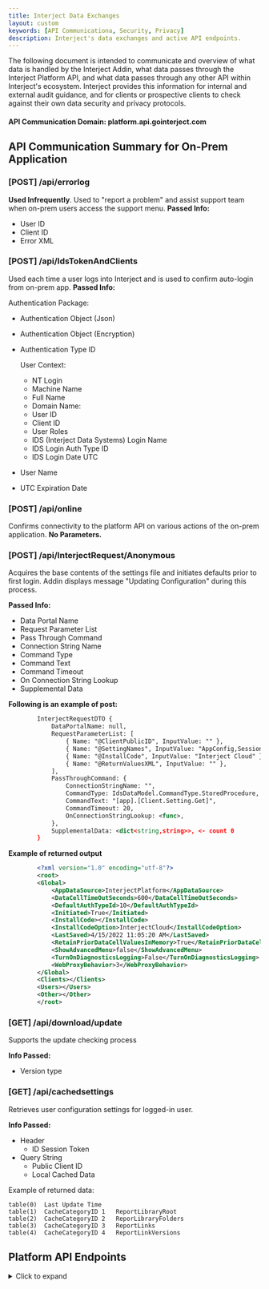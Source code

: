 ```yaml
---
title: Interject Data Exchanges
layout: custom
keywords: [API Communicationa, Security, Privacy]
description: Interject's data exchanges and active API endpoints. 
---
```


The following document is intended to communicate and overview of what data is handled by the Interject Addin, what data passes through the Interject Platform API, and what data passes through any other API within Interject's ecosystem. Interject provides this information for internal and external audit guidance, and for clients or prospective clients to check against their own data security and privacy protocols.


#### API Communication Domain: platform.api.gointerject.com

## API Communication Summary for On-Prem Application

### \[POST\] /api/errorlog

**Used Infrequently**. Used to "report a problem" and assist support team when on-prem users access the support menu.
**Passed Info:**
- User ID
- Client ID
- Error XML

### \[POST\] /api/IdsTokenAndClients

Used each time a user logs into Interject and is used to confirm auto-login from on-prem app.
**Passed Info:**

Authentication Package:
- Authentication Object (Json)
- Authentication Object (Encryption)
- Authentication Type ID

    User Context:
    - NT Login
    - Machine Name
    - Full Name
    - Domain Name:
    - User ID
    - Client ID
    - User Roles
    - IDS (Interject Data Systems) Login Name
    - IDS Login Auth Type ID
    - IDS Login Date UTC
- User Name
- UTC Expiration Date

### \[POST\] /api/online

Confirms connectivity to the platform API on various actions of the on-prem application. **No Parameters.**

### \[POST\] /api/InterjectRequest/Anonymous

Acquires the base contents of the settings file and initiates defaults prior to first login. Addin displays message "Updating Configuration" during this process.

**Passed Info:**
- Data Portal Name
- Request Parameter List
- Pass Through Command
- Connection String Name
- Command Type
- Command Text
- Command Timeout
- On Connection String Lookup
- Supplemental Data

**Following is an example of post:**

```xml
        InterjectRequestDTO {
            DataPortalName: null,
            RequestParameterList: [
                { Name: "@ClientPublicID", InputValue: "" },
                { Name: "@SettingNames", InputValue: "AppConfig,SessionConfig" },
                { Name: "@InstallCode", InputValue: "Interject Cloud" },
                { Name: "@ReturnValuesXML", InputValue: "" },
            ],
            PassThroughCommand: {
                ConnectionStringName: "",
                CommandType: IdsDataModel.CommandType.StoredProcedure,
                CommandText: "[app].[Client.Setting.Get]",
                CommandTimeout: 20,
                OnConnectionStringLookup: <func>,
            },
            SupplementalData: <dict<string,string>>, <- count 0
        }
``` 

**Example of returned output** 

```xml
        <?xml version="1.0" encoding="utf-8"?>
        <root>
        <Global>
            <AppDataSource>InterjectPlatform</AppDataSource>
            <DataCellTimeOutSeconds>600</DataCellTimeOutSeconds>
            <DefaultAuthTypeId>10</DefaultAuthTypeId>
            <Initiated>True</Initiated>
            <InstallCode></InstallCode>
            <InstallCodeOption>InterjectCloud</InstallCodeOption>
            <LastSaved>4/15/2022 11:05:20 AM</LastSaved>
            <RetainPriorDataCellValuesInMemory>True</RetainPriorDataCellValuesInMemory>
            <ShowAdvancedMenu>false</ShowAdvancedMenu>
            <TurnOnDiagnosticsLogging>False</TurnOnDiagnosticsLogging>
            <WebProxyBehavior>3</WebProxyBehavior>
        </Global>
        <Clients></Clients>
        <Users></Users>
        <Other></Other>
        </root>
``` 

### \[GET\] /api/download/update

Supports the update checking process

**Info Passed:**
- Version type

### \[GET\] /api/cachedsettings

Retrieves user configuration settings for logged-in user.

**Info Passed:**

- Header
    - ID Session Token
- Query String
    - Public Client ID
    - Local Cached Data

Example of returned data:

```
table(0)  Last Update Time
table(1)  CacheCategoryID 1   ReportLibraryRoot
table(2)  CacheCategoryID 2   ReporLibraryFolders
table(3)  CacheCategoryID 3   ReportLinks
table(4)  CacheCategoryID 4   ReportLinkVersions
```

## Platform API Endpoints

<details>
<summary>Click to expand</summary>

1. https://platform-api.gointerject.com/api/AddinManagerLog <br>

2. https://platform-api.gointerject.com/api/Admin/Client/Secret <br>

3. https://platform-api.gointerject.com/api/Admin/DiagnosticsCode <br>

4. https://platform-api.gointerject.com/api/Admin/ValidateDiagnosticsToken <br>

5. https://platform-api.gointerject.com/api/ApplicationCache <br>

6. https://platform-api.gointerject.com/api/AuthType <br>

7. https://platform-api.gointerject.com/api/AuthType/Anonymous <br>

8. https://platform-api.gointerject.com/api/CachedSettings <br>

9. https://platform-api.gointerject.com/api/CachedSettings/Date <br>

10. https://platform-api.gointerject.com/api/CachedSettings/Offering/Refresh <br>

11. https://platform-api.gointerject.com/api/CachedSettings/Client/Refresh <br>

12. https://platform-api.gointerject.com/api/Client <br>

13. https://platform-api.gointerject.com/api/Client/Users <br>

14. https://platform-api.gointerject.com/api/Client/Invite/Accept <br>

15. https://platform-api.gointerject.com/api/Client/StatusChange <br>

16. https://platform-api.gointerject.com/api/Clients <br>

17. https://platform-api.gointerject.com/api/Credentials/IsValid <br>

18. https://platform-api.gointerject.com/api/DataPortalConnection <br>

19. https://platform-api.gointerject.com/api/DataPortalConnection/SelectOptions <br>

20. https://platform-api.gointerject.com/api/DataPortalConnection/Active <br>

21. https://platform-api.gointerject.com/api/DataPortalConnection/Redirect <br>

22. https://platform-api.gointerject.com/api/DataPortal <br>

23. https://platform-api.gointerject.com/api/DataPortal/Clone <br>

24. https://platform-api.gointerject.com/api/DataPortal/Active <br>

25. https://platform-api.gointerject.com/api/DataPortalParameter <br>

26. https://platform-api.gointerject.com/api/DataPortalParameter/SortOrders <br>

27. https://platform-api.gointerject.com/api/DataPortalParameter/CustomCommandDefaultSystemParameters <br>

28. https://platform-api.gointerject.com/api/DataPortalParameter/SchedulerDefaultSystemParameters <br>

29. https://platform-api.gointerject.com/api/Download <br>

30. https://platform-api.gointerject.com/api/Download/Links <br>

31. https://platform-api.gointerject.com/api/Download/PreviousVersion <br>

32. https://platform-api.gointerject.com/api/Download/Update <br>

33. https://platform-api.gointerject.com/api/Download/InstallerFile <br>

34. https://platform-api.gointerject.com/api/Download/Installer/Anonymous <br>

35. https://platform-api.gointerject.com/api/Download/Installer <br>

36. https://platform-api.gointerject.com/api/EffectiveClient <br>

37. https://platform-api.gointerject.com/api/Email/Send <br>

38. https://platform-api.gointerject.com/api/Email/Queue <br>

39. https://platform-api.gointerject.com/api/ErrorLog <br>

40. https://platform-api.gointerject.com/api/Eula <br>

41. https://platform-api.gointerject.com/api/ExternalAdmin <br>

42. https://platform-api.gointerject.com/api/IdsToken <br>

43. https://platform-api.gointerject.com/api/IdsTokenAndClients <br>

44. https://platform-api.gointerject.com/api/IdsToken/PlainText <br>

45. https://platform-api.gointerject.com/api/Installer/Updates <br>

46. https://platform-api.gointerject.com/api/InterjectRequest/Anonymous <br>
 
47. https://platform-api.gointerject.com/api/Invite <br>

48. https://platform-api.gointerject.com/api/Invite/Request <br>

49. https://platform-api.gointerject.com/api/License <br>

50. https://platform-api.gointerject.com/api/License/Token <br>

51. https://platform-api.gointerject.com/api/Logging <br>

52. https://platform-api.gointerject.com/api/Logging/DllErrors <br>

53. https://platform-api.gointerject.com/api/Logging/DataCallLogs <br>

54. https://platform-api.gointerject.com/api/Logging/BatchLogs <br>

55. https://platform-api.gointerject.com/api/Logging/RAMReadingLogs <br>

56. https://platform-api.gointerject.com/api/Logging/TimerLogs <br>

57. https://platform-api.gointerject.com/api/Logging/ReportLibraryDataPortal <br>

58. https://platform-api.gointerject.com/api/NLog <br>

59. https://platform-api.gointerject.com/api/NLog/IsConnected <br>

60. https://platform-api.gointerject.com/api/OAuthToken <br>

61. https://platform-api.gointerject.com/api/Offering <br>

62. https://platform-api.gointerject.com/api/Password <br>

63. https://platform-api.gointerject.com/api/Password/Admin <br>

64. https://platform-api.gointerject.com/api/PasswordReset <br>

65. https://platform-api.gointerject.com/api/PasswordReset/Admin <br>

66. https://platform-api.gointerject.com/api/PasswordReset/Welcome <br>

67. https://platform-api.gointerject.com/api/Online <br>

68. https://platform-api.gointerject.com/api/ReportCategory <br>

69. https://platform-api.gointerject.com/api/ReportCategory/Link <br>

70. https://platform-api.gointerject.com/api/ReportLink <br>

71. https://platform-api.gointerject.com/api/ReportLink/File <br>

72. https://platform-api.gointerject.com/api/ReportLink/Disable <br>

73. https://platform-api.gointerject.com/api/ReportLinkVersion <br>

74. https://platform-api.gointerject.com/api/ReportLinkVersion/File <br>

75. https://platform-api.gointerject.com/api/Role <br>

76. https://platform-api.gointerject.com/api/Role/IsClientAdmin <br>

77. https://platform-api.gointerject.com/api/ScheduledJob <br>

78. https://platform-api.gointerject.com/api/ScheduledJob/Instructions <br>

79. https://platform-api.gointerject.com/api/ScheduledJob/NextExecutionDates <br>

80. https://platform-api.gointerject.com/api/Settings <br>

81. https://platform-api.gointerject.com/api/Subscription <br>

82. https://platform-api.gointerject.com/api/Subscription/DataPortal <br>

83. https://platform-api.gointerject.com/api/ClientLinkOfferingUpdate <br>

84. https://platform-api.gointerject.com/api/Subscriber <br>

85. https://platform-api.gointerject.com/api/User <br>

86. https://platform-api.gointerject.com/api/User/Generic <br>

87. https://platform-api.gointerject.com/api/User/IsLockedOut <br>

88. https://platform-api.gointerject.com/api/User/IsValid <br>

89. https://platform-api.gointerject.com/api/User/Enabled <br>
